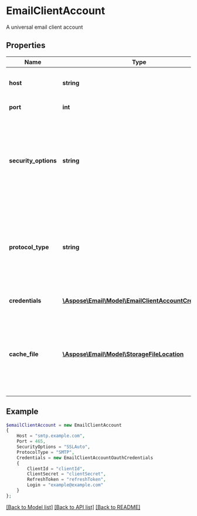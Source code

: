 # EmailClientAccount

A universal email client account

## Properties
Name | Type | Description | Notes
---- | ---- | ----------- | -----
**host** | **string** | Mail server host name or IP address | 
**port** | **int** | Mail server port | 
**security_options** | **string** | Email account security mode Enum, available values: None, SSLExplicit, SSLImplicit, SSLAuto, Auto | 
**protocol_type** | **string** | Type of connection protocol. Enum, available values: IMAP, POP3, SMTP, EWS, WebDav | 
**credentials** | [**\Aspose\Email\Model\EmailClientAccountCredentials**](EmailClientAccountCredentials.md) | Email client account credentials | 
**cache_file** | [**\Aspose\Email\Model\StorageFileLocation**](StorageFileLocation.md) | File with messages cache. Used to provide extra functions, which are not supported by account | [optional] 



## Example
```php
$emailClientAccount = new EmailClientAccount
{
    Host = "smtp.example.com",
    Port = 465,
    SecurityOptions = "SSLAuto",
    ProtocolType = "SMTP",
    Credentials = new EmailClientAccountOauthCredentials
    {
        ClientId = "clientId",
        ClientSecret = "clientSecret",
        RefreshToken = "refreshToken",
        Login = "example@example.com"
    }
};
```


[[Back to Model list]](README.md#documentation-for-models) [[Back to API list]](README.md#documentation-for-api-endpoints) [[Back to README]](README.md)

